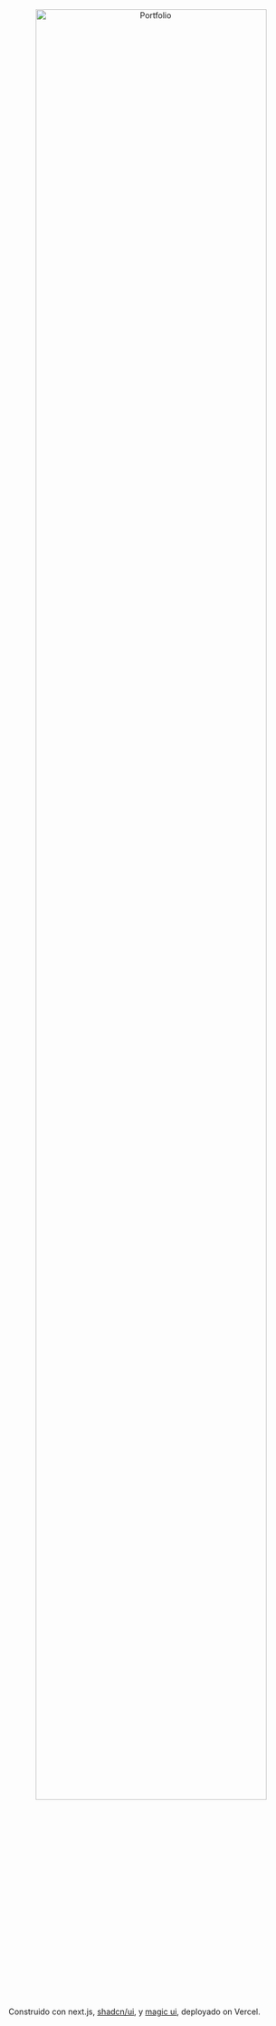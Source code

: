 <div align="center">
<img alt="Portfolio" src="#" width="90%">
</div>

Construido con next.js, [shadcn/ui](https://ui.shadcn.com/), y [magic ui](https://magicui.design/), deployado on Vercel.
